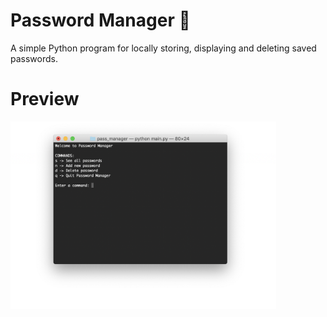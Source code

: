 # Password Manager 🔐
A simple Python program for locally storing, displaying and deleting saved passwords. 

# Preview
<img src="cover.png" height="300">

